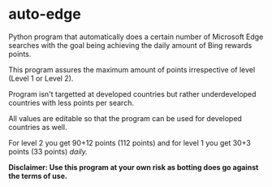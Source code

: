 # auto-edge
Python program that automatically does a certain number of Microsoft Edge searches with the goal being achieving the daily amount of Bing rewards points.

This program assures the maximum amount of points irrespective of level (Level 1 or Level 2).

Program isn't targetted at developed countries but rather underdeveloped countries with less points per search.

All values are editable so that the program can be used for developed countries as well.

For level 2 you get 90+12 points (112 points) and for level 1 you get 30+3 points (33 points) *daily.*

**Disclaimer: Use this program at your own risk as botting does go against the terms of use.**
